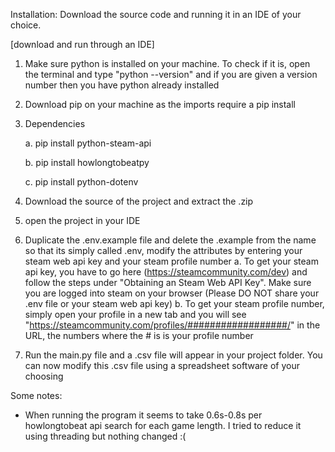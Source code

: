 Installation:
  Download the source code and running it in an IDE of your choice.
  
 [download and run through an IDE]
  1. Make sure python is installed on your machine. To check if it is, open the terminal and type "python --version" and if you are given a version number then you have python already installed
  2. Download pip on your machine as the imports require a pip install
  3. Dependencies
     
     a. pip install python-steam-api
     
     b. pip install howlongtobeatpy
     
     c. pip install python-dotenv
     
  5. Download the source of the project and extract the .zip
  6. open the project in your IDE
  7. Duplicate the .env.example file and delete the .example from the name so that its simply called .env, modify the attributes by entering your steam web api key and your steam profile number
     a. To get your steam api key, you have to go here (https://steamcommunity.com/dev) and follow the steps under "Obtaining an Steam Web API Key". Make sure you are logged into steam on your browser (Please DO NOT share your .env file or your steam web api key)
     b. To get your steam profile number, simply open your profile in a new tab and you will see "https://steamcommunity.com/profiles/##################/" in the URL, the numbers where the # is is your profile number
  8. Run the main.py file and a .csv file will appear in your project folder. You can now modify this .csv file using a spreadsheet software of your choosing

Some notes:
- When running the program it seems to take 0.6s-0.8s per howlongtobeat api search for each game length. I tried to reduce it using threading but nothing changed :(

